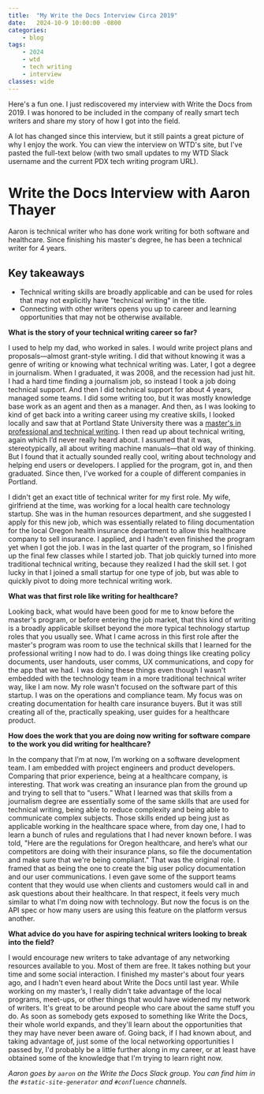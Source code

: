 ```yaml
---
title:  "My Write the Docs Interview Circa 2019"
date:   2024-10-9 10:00:00 -0800
categories:
    - blog
tags:
    - 2024
    - wtd
    - tech writing
    - interview
classes: wide
---
```


Here's a fun one. I just rediscovered my interview with Write the Docs from 2019. I was honored to be included in the company of really smart tech writers and share my story of how I got into the field.

A lot has changed since this interview, but it still paints a great picture of why I enjoy the work. You can view the interview on WTD's site, but I've pasted the full-text below (with two small updates to my WTD Slack username and the current PDX tech writing program URL).

# Write the Docs Interview with Aaron Thayer

Aaron is technical writer who has done work writing for both software and healthcare. Since finishing his master's degree, he has been a technical writer for 4 years.

## Key takeaways

* Technical writing skills are broadly applicable and can be used for roles that may not explicitly have "technical writing" in the title.
* Connecting with other writers opens you up to career and learning opportunities that may not be otherwise available.

**What is the story of your technical writing career so far?**

I used to help my dad, who worked in sales. I would write project plans and proposals—almost grant-style writing. I did that without knowing it was a genre of writing or knowing what technical writing was. Later, I got a degree in journalism. When I graduated, it was 2008, and the recession had just hit. I had a hard time finding a journalism job, so instead I took a job doing technical support. And then I did technical support for about 4 years, managed some teams. I did some writing too, but it was mostly knowledge base work as an agent and then as a manager. And then, as I was looking to kind of get back into a writing career using my creative skills, I looked locally and saw that at Portland State University there was a [master's in professional and technical writing](https://www.pdx.edu/academics/programs/graduate/professional-and-technical-writing). I then read up about technical writing, again which I’d never really heard about. I assumed that it was, stereotypically, all about writing machine manuals—that old way of thinking. But I found that it actually sounded really cool, writing about technology and helping end users or developers. I applied for the program, got in, and then graduated. Since then, I've worked for a couple of different companies in Portland.

I didn't get an exact title of technical writer for my first role. My wife, girlfriend at the time, was working for a local health care technology startup. She was in the human resources department, and she suggested I apply for this new job, which was essentially related to filing documentation for the local Oregon health insurance department to allow this healthcare company to sell insurance. I applied, and I hadn't even finished the program yet when I got the job. I was in the last quarter of the program, so I finished up the final few classes while I started job. That job quickly turned into more traditional technical writing, because they realized I had the skill set. I got lucky in that I joined a small startup for one type of job, but was able to quickly pivot to doing more technical writing work.

**What was that first role like writing for healthcare?**

Looking back, what would have been good for me to know before the master's program, or before entering the job market, that this kind of writing is a broadly applicable skillset beyond the more typical technology startup roles that you usually see. What I came across in this first role after the master's program was room to use the technical skills that I learned for the professional writing I now had to do. I was doing things like creating policy documents, user handouts, user comms, UX communications, and copy for the app that we had. I was doing these things even though I wasn't embedded with the technology team in a more traditional technical writer way, like I am now. My role wasn't focused on the software part of this startup. I was on the operations and compliance team. My focus was on creating documentation for health care insurance buyers. But it was still creating all of the, practically speaking, user guides for a healthcare product. 

**How does the work that you are doing now writing for software compare to the work you did writing for healthcare?**

In the company that I’m at now, I’m working on a software development team. I am embedded with project engineers and product developers. Comparing that prior experience, being at a healthcare company, is interesting. That work was creating an insurance plan from the ground up and trying to sell that to “users.” What I learned was that skills from a journalism degree are essentially some of the same skills that are used for technical writing, being able to reduce complexity and being able to communicate complex subjects. Those skills ended up being just as applicable working in the healthcare space where, from day one, I had to learn a bunch of rules and regulations that I had never known before. I was told, "Here are the regulations for Oregon healthcare, and here’s what our competitors are doing with their insurance plans, so file the documentation and make sure that we're being compliant." That was the original role. I framed that as being the one to create the big user policy documentation and our user communications. I even gave some of the support teams content that they would use when clients and customers would call in and ask questions about their healthcare. In that respect, it feels very much similar to what I'm doing now with technology. But now the focus is on the API spec or how many users are using this feature on the platform versus another. 

**What advice do you have for aspiring technical writers looking to break into the field?**

I would encourage new writers to take advantage of any networking resources available to you. Most of them are free. It takes nothing but your time and some social interaction. I finished my master's about four years ago, and I hadn't even heard about Write the Docs until last year. While working on my master’s, I really didn’t take advantage of the local programs, meet-ups, or other things that would have widened my network of writers. It's great to be around people who care about the same stuff you do. As soon as somebody gets exposed to something like Write the Docs, their whole world expands, and they'll learn about the opportunities that they may have never been aware of. Going back, if I had known about, and taking advantage of, just some of the local networking opportunities I passed by, I'd probably be a little further along in my career, or at least have obtained some of the knowledge that I'm trying to learn right now.

*Aaron goes by ``aaron`` on the Write the Docs Slack group. You can find him in the ``#static-site-generator`` and ``#confluence`` channels.*
